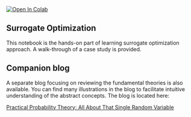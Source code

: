 [![Open In Colab](https://colab.research.google.com/assets/colab-badge.svg)](https://colab.research.google.com/github/ShuaiGuo16/Surrogate_Optimization/blob/master/Surrogate_Optimization.ipynb)

## Surrogate Optimization

This notebook is the hands-on part of learning surrogate optimization approach. A walk-through of a case study is provided.

## Companion blog

A separate blog focusing on reviewing the fundamental theories is also available. You can find many illustrations in the blog to facilitate intuitive understanding of the abstract concepts. The blog is located here:

[Practical Probability Theory: All About That Single Random Variable](https://towardsdatascience.com/practical-probability-theory-all-about-a-single-random-variable-8935cfa21a96?sk=750f303a8dfa813759afa3020144a519)
